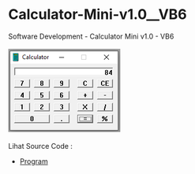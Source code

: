 # Calculator-Mini-v1.0__VB6
Software Development - Calculator Mini v1.0 - VB6<br><br>
<img src="https://github.com/RizkyKhapidsyah/Calculator-Mini-v1.0__VB6/blob/main/result/001.PNG"><br><br>
Lihat Source Code : <br>
- <a href="https://github.com/RizkyKhapidsyah/Calculator-Mini-v1.0__VB6/blob/main/Calc.frm">Program</a>
